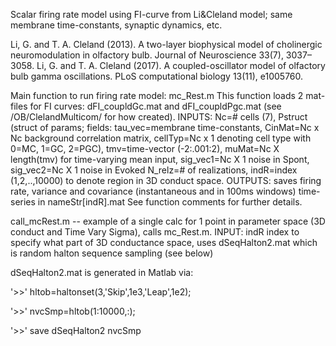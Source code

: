 Scalar firing rate model using FI-curve from Li&Cleland model; same membrane time-constants, synaptic dynamics, etc.

Li, G. and T. A. Cleland (2013). A two-layer biophysical model of cholinergic neuromodulation in olfactory bulb. Journal of Neuroscience 33(7), 3037–3058. 
Li, G. and T. A. Cleland (2017). A coupled-oscillator model of olfactory bulb gamma oscillations. PLoS computational biology 13(11), e1005760.

Main function to run firing rate model: mc_Rest.m
This function loads 2 mat-files for FI curves: dFI_coupldGc.mat and dFI_coupldPgc.mat (see /OB/ClelandMulticom/ for how created). 
INPUTS: Nc=# cells (7), Pstruct (struct of params; fields: tau_vec=membrane time-constants, CinMat=Nc x Nc background correlation matrix, cellTyp=Nc x 1 denoting 
cell type with 0=MC, 1=GC, 2=PGC), tmv=time-vector (-2:.001:2), muMat=Nc X length(tmv) for time-varying mean input, sig_vec1=Nc X 1 noise in Spont, sig_vec2=Nc X 1 noise in Evoked
N_relz=# of realizations, indR=index (1,2,..,10000) to denote region in 3D conduct space.
OUTPUTS: saves firing rate, variance and covariance (instantaneous and in 100ms windows) time-series in nameStr[indR].mat
See function comments for further details.

call_mcRest.m -- example of a single calc for 1 point in parameter space (3D conduct and Time Vary Sigma), calls mc_Rest.m.
INPUT: indR index to specify what part of 3D conductance space, uses dSeqHalton2.mat which is random halton sequence sampling (see below)

dSeqHalton2.mat is generated in Matlab via:

'>>' hltob=haltonset(3,'Skip',1e3,'Leap',1e2);

'>>' nvcSmp=hltob(1:10000,:);

'>>' save dSeqHalton2 nvcSmp
